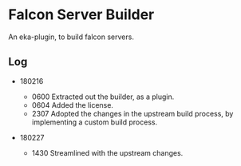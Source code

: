 Falcon Server Builder
=====================

  An eka-plugin, to build falcon servers.

Log
---

* 180216

  * 0600  Extracted out the builder, as a plugin.
  * 0604  Added the license.
  * 2307  Adopted the changes in the upstream build process, by implementing a custom build process.

* 180227

  * 1430  Streamlined with the upstream changes.
